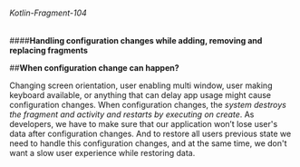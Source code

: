 ###### Kotlin-Fragment-104
####**Handling configuration changes while adding, removing and replacing fragments**

##**When configuration change can happen?**

Changing screen orientation, user enabling multi window, user making keyboard available, or anything that can delay app 
usage might cause configuration changes. When configuration changes, the *system destroys the fragment and activity and 
restarts by executing on create*. As developers, we have to make sure that our application won’t lose user's data after 
configuration changes. And to restore all users previous state we need to handle this configuration changes, and at the 
same time, we don't want a slow user experience while restoring data. 
